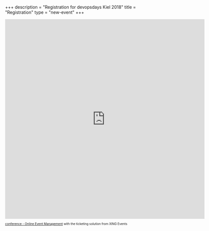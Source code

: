 +++
description = "Registration for devopsdays Kiel 2018"
title = "Registration"
type = "new-event"
+++
<div style="width:100%; text-align:left;">

<script type="text/javascript" src="https://HFMSLLY-modules.xing-events.com/resources/js/amiandoExport.js"></script><iframe src="https://HFMSLLY-modules.xing-events.com/HFMSLLY.html?viewType=iframe&distributionChannel=CHANNEL_IFRAME&language=en&useDefaults=false&resizeIFrame=true" frameborder="0" width="650px" height="650px" id="_amiandoIFrame3240402"><p>This page requires frame support. Please use a frame compatible browser to see the ticket sales module.</p><p> Try out the <a href="https://en.xing-events.com/">online event registration system</a> from XING Events.</p></iframe><p style="text-align: left; font-size:10px;"><a href="https://www.xing-events.com?viralRefId=HFMSLLY&utm_campaign=ev-HFMSLLY&utm_medium=viral&utm_source=EventWebsite&utm_content=TextLinkBottom&utm_term=text-link" target="_blank" alt="conference - Online Event Management" title="conference - Online Event Management" >conference - Online Event Management</a> with the ticketing solution from XING Events</p>

</div></div>
</div>